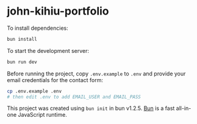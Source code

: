 # john-kihiu-portfolio

To install dependencies:

```bash
bun install
```

To start the development server:

```bash
bun run dev
```

Before running the project, copy `.env.example` to `.env` and provide your email
credentials for the contact form:

```bash
cp .env.example .env
# then edit .env to add EMAIL_USER and EMAIL_PASS
```

This project was created using `bun init` in bun v1.2.5. [Bun](https://bun.sh) is a fast all-in-one JavaScript runtime.
